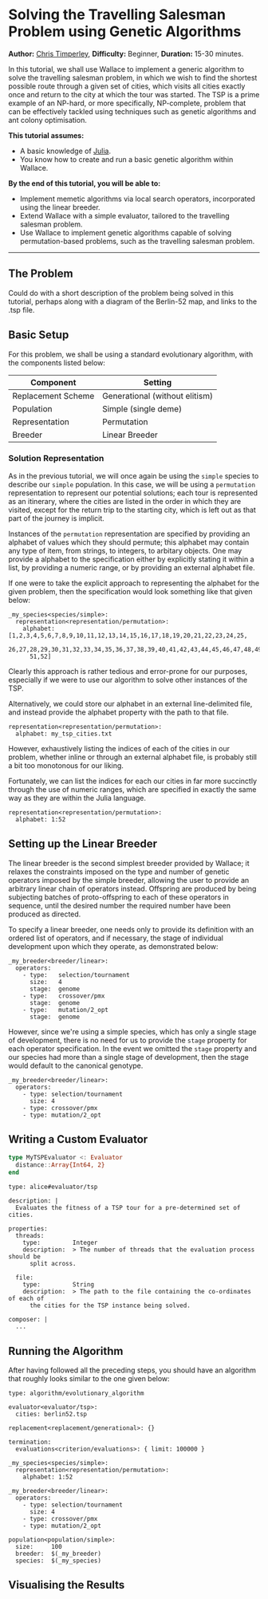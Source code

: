 # Solving the Travelling Salesman Problem using Genetic Algorithms

**Author:** [Chris Timperley](http://www.christimperley.co.uk),
**Difficulty:** Beginner,
**Duration:** 15-30 minutes.

In this tutorial, we shall use Wallace to implement a generic algorithm to
solve the travelling salesman problem, in which we wish to find the shortest
possible route through a given set of cities, which visits all cities exactly once
and return to the city at which the tour was started. The TSP is a prime example
of an NP-hard, or more specifically, NP-complete, problem that can be
effectively tackled using techniques such as genetic algorithms and ant colony
optimisation.

**This tutorial assumes:**

* A basic knowledge of [Julia](http://julialang.org/).
* You know how to create and run a basic genetic algorithm within Wallace.

**By the end of this tutorial, you will be able to:**

* Implement memetic algorithms via local search operators, incorporated using
  the linear breeder.
* Extend Wallace with a simple evaluator, tailored to the travelling salesman
  problem.
* Use Wallace to implement genetic algorithms capable of solving
  permutation-based problems, such as the travelling salesman problem.

--------------------------------------------------------------------------------

## The Problem

Could do with a short description of the problem being solved in this tutorial,
perhaps along with a diagram of the Berlin-52 map, and links to the .tsp file.

## Basic Setup
For this problem, we shall be using a standard evolutionary algorithm, with the
components listed below:

| Component           | Setting                                           |
| ------------------- | ------------------------------------------------- |
| Replacement Scheme  | Generational (without elitism)                    |
| Population          | Simple (single deme)                              |
| Representation      | Permutation                                       |
| Breeder             | Linear Breeder                                    |

### Solution Representation

As in the previous tutorial, we will once again be using the `simple` species to
describe our `simple` population. In this case, we will be using a `permutation`
representation to represent our potential solutions; each tour is represented
as an itinerary, where the cities are listed in the order in which they are
visited, except for the return trip to the starting city, which is left out as
that part of the journey is implicit.

Instances of the `permutation` representation are specified by providing an
alphabet of values which they should permute; this alphabet may contain any
type of item, from strings, to integers, to arbitary objects. One may provide
a alphabet to the specification either by explicitly stating it within a list,
by providing a numeric range, or by providing an external alphabet file.

If one were to take the explicit approach to representing the alphabet for the
given problem, then the specification would look something like that given
below:

```
_my_species<species/simple>:
  representation<representation/permutation>:
    alphabet: [1,2,3,4,5,6,7,8,9,10,11,12,13,14,15,16,17,18,19,20,21,22,23,24,25,
      26,27,28,29,30,31,32,33,34,35,36,37,38,39,40,41,42,43,44,45,46,47,48,49,50,
      51,52]
```

Clearly this approach is rather tedious and error-prone for our purposes,
especially if we were to use our algorithm to solve other instances of the TSP.

Alternatively, we could store our alphabet in an external line-delimited file,
and instead provide the alphabet property with the path to that file.

```
representation<representation/permutation>:
  alphabet: my_tsp_cities.txt
```

However, exhaustively listing the indices of each of the cities in our problem,
whether inline or through an external alphabet file, is probably still a bit too
monotonous for our liking.

Fortunately, we can list the indices for each our cities in far more succinctly
through the use of numeric ranges, which are specified in exactly the same way
as they are within the Julia language.

```
representation<representation/permutation>:
  alphabet: 1:52
```

## Setting up the Linear Breeder
The linear breeder is the second simplest breeder provided by Wallace; it
relaxes the constraints imposed on the type and number of genetic operators
imposed by the simple breeder, allowing the user to provide an arbitrary linear
chain of operators instead. Offspring are produced by being subjecting batches of
proto-offspring to each of these operators in sequence, until the desired number
the required number have been produced as directed.

To specify a linear breeder, one needs only to provide its definition with an
ordered list of operators, and if necessary, the stage of individual development
upon which they operate, as demonstrated below:

```
_my_breeder<breeder/linear>:
  operators:
    - type:   selection/tournament
      size:   4
      stage:  genome
    - type:   crossover/pmx
      stage:  genome
    - type:   mutation/2_opt
      stage:  genome
```

However, since we're using a simple species, which has only a single stage of
development, there is no need for us to provide the `stage` property for each
operator specification. In the event we omitted the `stage` property and our
species had more than a single stage of development, then the stage would
default to the canonical genotype.

```
_my_breeder<breeder/linear>:
  operators:
    - type: selection/tournament
      size: 4
    - type: crossover/pmx
    - type: mutation/2_opt
```

## Writing a Custom Evaluator

```julia
type MyTSPEvaluator <: Evaluator
  distance::Array{Int64, 2}
end
```

```
type: alice#evaluator/tsp

description: |
  Evaluates the fitness of a TSP tour for a pre-determined set of cities.

properties:
  threads:
    type:         Integer
    description:  > The number of threads that the evaluation process should be
      split across.

  file:
    type:         String
    description:  > The path to the file containing the co-ordinates of each of
      the cities for the TSP instance being solved.

composer: |
  ...
```

## Running the Algorithm

After having followed all the preceding steps, you should have an algorithm
that roughly looks similar to the one given below:

```
type: algorithm/evolutionary_algorithm

evaluator<evaluator/tsp>:
  cities: berlin52.tsp

replacement<replacement/generational>: {}

termination:
  evaluations<criterion/evaluations>: { limit: 100000 }

_my_species<species/simple>:
  representation<representation/permutation>:
    alphabet: 1:52 

_my_breeder<breeder/linear>:
  operators:
    - type: selection/tournament
      size: 4
    - type: crossover/pmx
    - type: mutation/2_opt

population<population/simple>:
  size:     100
  breeder:  $(_my_breeder)
  species:  $(_my_species)
```

## Visualising the Results
